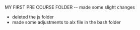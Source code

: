 MY FIRST PRE COURSE FOLDER
-- made some slight changes
- deleted the js folder
- made some adjustments to alx file in the bash folder
